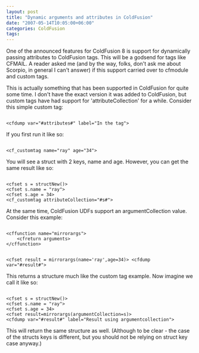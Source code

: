 ```yaml
---
layout: post
title: "Dynamic arguments and attributes in ColdFusion"
date: "2007-05-14T10:05:00+06:00"
categories: ColdFusion 
tags: 
---
```


One of the announced features for ColdFusion 8 is support for dynamically passing attributes to ColdFusion tags. This will be a godsend for tags like CFMAIL. A reader asked me (and by the way, folks, don't ask me about Scorpio, in general I can't answer) if this support carried over to cfmodule and custom tags.
<!--more-->
This is actually something that has been supported in ColdFusion for quite some time. I don't have the exact version it was added to ColdFusion, but custom tags have had support for 'attributeCollection' for a while. Consider this simple custom tag:

<code>
&lt;cfdump var="#attributes#" label="In the tag"&gt;
</code>

If you first run it like so:

<code>
&lt;cf_customtag name="ray" age="34"&gt;
</code>

You will see a struct with 2 keys, name and age. However, you can get the same result like so:

<code>
&lt;cfset s = structNew()&gt;
&lt;cfset s.name = "ray"&gt;
&lt;cfset s.age = 34&gt;
&lt;cf_customtag attributeCollection="#s#"&gt;
</code>

At the same time, ColdFusion UDFs support an argumentCollection value. Consider this example:

<code>
&lt;cffunction name="mirrorargs"&gt;
	&lt;cfreturn arguments&gt;
&lt;/cffunction&gt;

&lt;cfset result = mirrorargs(name='ray',age=34)&gt;
&lt;cfdump var="#result#"&gt;
</code>

This returns a structure much like the custom tag example. Now imagine we call it like so:

<code>
&lt;cfset s = structNew()&gt;
&lt;cfset s.name = "ray"&gt;
&lt;cfset s.age = 34&gt;
&lt;cfset result=mirrorargs(argumentCollection=s)&gt;
&lt;cfdump var="#result#" label="Result using argumentcollection"&gt;
</code>

This will return the same structure as well. (Although to be clear - the case of the structs keys is different, but you should not be relying on struct key case anyway.)